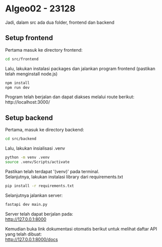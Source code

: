 # Algeo02 - 23128

Jadi, dalam src ada dua folder, frontend dan backend

## Setup frontend

Pertama masuk ke directory frontend:

```bash
cd src/frontend
```

Lalu, lakukan instalasi packages dan jalankan program frontend (pastikan telah menginstall node.js)

```bash
npm install
npm run dev
```

Program telah berjalan dan dapat diakses melalui route berikut:\
http://localhost:3000/


## Setup backend

Pertama, masuk ke directory backend:

```bash
cd src/backend
```

Lalu, lakukan insialisasi .venv

```bash
python -m venv .venv
source .venv/Scripts/activate
```

Pastikan telah terdapat '(venv)' pada terminal.\
Selanjutnya, lakukan instalasi library dari requirements.txt

```bash
pip install -r requirements.txt
```

Selanjutnya jalankan server:

```bash
fastapi dev main.py
```

Server telah dapat berjalan pada:\
http://127.0.0.1:8000

Kemudian buka link dokumentasi otomatis berikut untuk melihat daftar API yang telah dibuat:\
http://127.0.0.1:8000/docs
